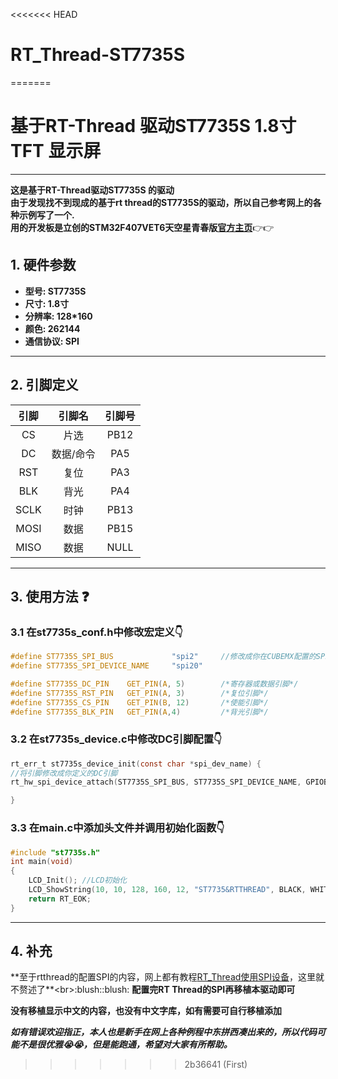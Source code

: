 <<<<<<< HEAD
# RT_Thread-ST7735S
=======
# 基于RT-Thread 驱动ST7735S 1.8寸TFT 显示屏
---
**这是基于RT-Thread驱动ST7735S 的驱动**<br>
**由于发现找不到现成的基于rt thread的ST7735S的驱动，所以自己参考网上的各种示例写了一个.**<br>
**用的开发板是立创的STM32F407VET6天空星青春版[官方主页](https://item.szlcsc.com/23849165.html?kw=%E5%A4%A9%E7%A9%BA%E6%98%9F&fromZone=s)**:point_right::point_right:
## 1. 硬件参数
- **型号: ST7735S**<br>
- **尺寸: 1.8寸**<br>
- **分辨率: 128*160**<br>
- **颜色: 262144**<br>
- **通信协议: SPI**<br>
---
## 2. 引脚定义  
|引脚|引脚名|引脚号|
|:---:|:---:|:---:|
|CS|片选|PB12|
|DC|数据/命令|PA5|
|RST|复位|PA3|
|BLK|背光|PA4|
|SCLK|时钟|PB13|
|MOSI|数据|PB15|
|MISO|数据|NULL|
---
## 3. 使用方法  :question:
### 3.1 **在st7735s_conf.h中修改宏定义**:point_down:
```c
#define ST7735S_SPI_BUS             "spi2"     //修改成你在CUBEMX配置的SPI模式名.
#define ST7735S_SPI_DEVICE_NAME     "spi20"

#define ST7735S_DC_PIN    GET_PIN(A, 5)        /*寄存器或数据引脚*/
#define ST7735S_RST_PIN   GET_PIN(A, 3)        /*复位引脚*/
#define ST7735S_CS_PIN    GET_PIN(B, 12)       /*使能引脚*/
#define ST7735S_BLK_PIN   GET_PIN(A,4)         /*背光引脚*/
```
### 3.2 **在st7735s_device.c中修改DC引脚配置**:point_down:
```c
rt_err_t st7735s_device_init(const char *spi_dev_name) {
//将引脚修改成你定义的DC引脚
rt_hw_spi_device_attach(ST7735S_SPI_BUS, ST7735S_SPI_DEVICE_NAME, GPIOB, GPIO_PIN_12);

}
```
### 3.3 **在main.c中添加头文件并调用初始化函数**:point_down:
```c
#include "st7735s.h"      
int main(void)
{
    LCD_Init(); //LCD初始化
    LCD_ShowString(10, 10, 128, 160, 12, "ST7735&RTTHREAD", BLACK, WHITE)
    return RT_EOK;
}
```
---
## 4. 补充
**至于rtthread的配置SPI的内容，网上都有教程[RT_Thread使用SPI设备]([https://mp.weixin.qq.com/s/s5IhxV2ooX3JN_X416nidA](https://blog.csdn.net/tigerots/article/details/107423633))，这里就不赘述了**<br>:blush::blush:
**配置完RT Thread的SPI再移植本驱动即可**<br>

**没有移植显示中文的内容，也没有中文字库，如有需要可自行移植添加**<br>

***如有错误欢迎指正，本人也是新手在网上各种例程中东拼西凑出来的，所以代码可能不是很优雅:sob::sob:，但是能跑通，希望对大家有所帮助。***
>>>>>>> 2b36641 (First)
